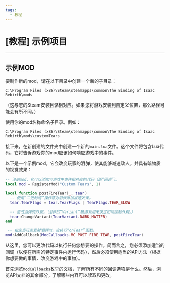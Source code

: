 ```yaml
---
tags:
  - 教程
---
```

# [教程] 示例项目
----

## 示例MOD

要制作新的mod，请在以下目录中创建一个新的子目录：

```
C:\Program Files (x86)\Steam\steamapps\common\The Binding of Isaac Rebirth\mods
```

（这与您的Steam安装目录相对应。如果您将游戏安装到自定义位置，那么路径可能会有所不同。）

使用你的mod名称命名子目录。例如：

```
C:\Program Files (x86)\Steam\steamapps\common\The Binding of Isaac Rebirth\mods\customTears
```

接下来，在新创建的文件夹中创建一个新的`main.lua`文件。这个文件将包含Lua代码，它将告诉游戏你的mod应该如何响应游戏中的事件。

以下是一个示例mod，它会改变玩家的泪弹，使其能够减速敌人，并具有暗物质的视觉效果：

```lua
-- 注册mod，它可以添加与游戏中事件相对应的代码（即“回调”）。
local mod = RegisterMod("Custom Tears", 1)

local function postFireTear(_, tear)
  -- 使用“二进制或”操作符为泪弹添加减速效果。
  tear.TearFlags = tear.TearFlags | TearFlags.TEAR_SLOW

  -- 更改泪弹的外观。（泪弹的“Variant”被游戏用来决定如何绘制外观。）
  tear:ChangeVariant(TearVariant.DARK_MATTER)
end

 -- 指定当玩家发射泪弹时，应执行“onTear”函数。
mod:AddCallback(ModCallbacks.MC_POST_FIRE_TEAR, postFireTear)
```

从这里，您可以更改代码以执行任何您想要的操作。简而言之，您必须添加适当的回调（以便在所需的特定事件内运行代码），然后必须使用适当的API方法（根据你想要做的事情，改变游戏中的事物）。

首先浏览`ModCallbacks`枚举的文档，了解所有不同的回调选项是什么。然后，浏览API文档的其余部分，了解哪些内容可以读取和更改。